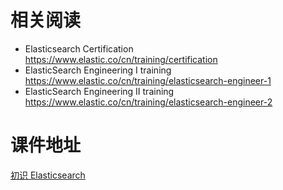 # 相关阅读

- Elasticsearch Certification https://www.elastic.co/cn/training/certification
- ElasticSearch Engineering I training https://www.elastic.co/cn/training/elasticsearch-engineer-1
- ElasticSearch Engineering II training https://www.elastic.co/cn/training/elasticsearch-engineer-2

# 课件地址

[初识 Elasticsearch](https://github.com/geektime-geekbang/geektime-ELK/blob/master/part-1/初识Elasticsearch.pdf)

